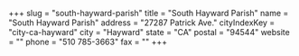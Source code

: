 +++
slug = "south-hayward-parish"
title = "South Hayward Parish"
name = "South Hayward Parish"
address = "27287 Patrick Ave."
cityIndexKey = "city-ca-hayward"
city = "Hayward"
state = "CA"
postal = "94544"
website = ""
phone = "510 785-3663"
fax = ""
+++
